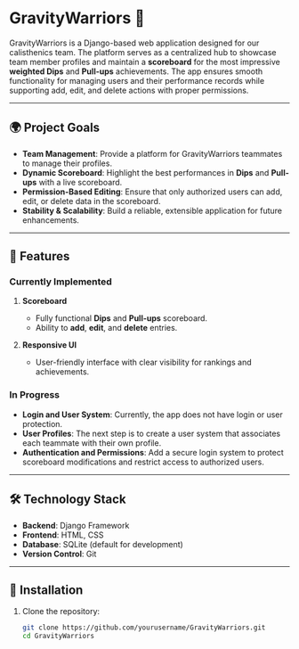 # GravityWarriors 🌟

GravityWarriors is a Django-based web application designed for our calisthenics team. The platform serves as a centralized hub to showcase team member profiles and maintain a **scoreboard** for the most impressive **weighted Dips** and **Pull-ups** achievements. The app ensures smooth functionality for managing users and their performance records while supporting add, edit, and delete actions with proper permissions.

---

## 🌍 Project Goals

- **Team Management**: Provide a platform for GravityWarriors teammates to manage their profiles.
- **Dynamic Scoreboard**: Highlight the best performances in **Dips** and **Pull-ups** with a live scoreboard.
- **Permission-Based Editing**: Ensure that only authorized users can add, edit, or delete data in the scoreboard.
- **Stability & Scalability**: Build a reliable, extensible application for future enhancements.

---

## 🔧 Features

### Currently Implemented
1. **Scoreboard**  
   - Fully functional **Dips** and **Pull-ups** scoreboard.  
   - Ability to **add**, **edit**, and **delete** entries.  

2. **Responsive UI**  
   - User-friendly interface with clear visibility for rankings and achievements.  

### In Progress
- **Login and User System**: Currently, the app does not have login or user protection.  
- **User Profiles**: The next step is to create a user system that associates each teammate with their own profile.  
- **Authentication and Permissions**: Add a secure login system to protect scoreboard modifications and restrict access to authorized users.  

---

## 🛠️ Technology Stack

- **Backend**: Django Framework  
- **Frontend**: HTML, CSS  
- **Database**: SQLite (default for development)  
- **Version Control**: Git  

---

## 🚀 Installation

1. Clone the repository:
   ```bash
   git clone https://github.com/yourusername/GravityWarriors.git
   cd GravityWarriors
